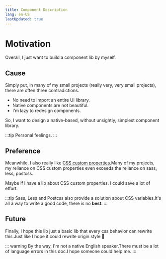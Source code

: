 ```yaml
---
title: Component Description
lang: en-US
lastUpdated: true
---
```


# Motivation

Overall, I just want to build a component lib by myself.

## Cause

Simply put, in many of my small projects (really very, very small projects), there are often three contradictions.

* No need to import an entire UI library.
* Native components are not beautiful.
* I'm lazy to redesign components.

So, I want to design a native-based, without unsightly, simplest component library.

:::tip
Personal feelings.
:::

## Preference

Meanwhile, I also really like [CSS custom properties](https://developer.mozilla.org/en-US/docs/Web/CSS/Using_CSS_custom_properties).Many of my projects, my reliance on CSS custom properties even exceeds the reliance on sass, less, postcss.

Maybe if i have a lib about CSS custom properties. I could save a lot of effort.

:::tip
Sass, Less and Postcss also provide a solution about CSS variables.It's all a way to write a good code, there is no **best**.
:::

## Future

Finally, I hope this lib just a basic lib that every css behavior can rewrite this.Just like I hope it could rewrite origin style 🍉

::: warning
By the way, I'm not a native English speaker.There must be a lot of language errors in this doc.I hope someone could help me.
:::

